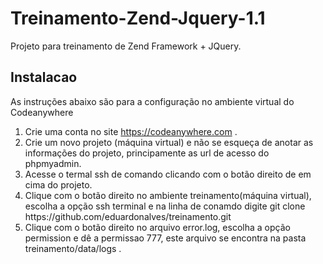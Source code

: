 Treinamento-Zend-Jquery-1.1
==================

Projeto para treinamento de Zend Framework + JQuery.

<h2>
  Instalacao
</h2>
<p>
  As instruções abaixo são para a configuração no ambiente virtual do Codeanywhere 
</p>

<ol>
  <li>Crie uma conta no site <a href="https://codeanywhere.com" target="_blanck">https://codeanywhere.com</a> .</li>
  <li>Crie um novo projeto (máquina virtual) e não se esqueça de anotar as informações do projeto, principamente as url de acesso do phpmyadmin.</li>
  <li>Acesse o termal ssh de comando clicando com o botão direito de em cima do projeto. </li>
  <li>Clique com o botão direito no ambiente treinamento(máquina virtual), escolha a opção ssh terminal e na linha de conamdo digite  git clone https://github.com/eduardonalves/treinamento.git </li>
  <li>Clique com o  botão direito no arquivo error.log, escolha a opção permission e dê a permissao 777, este arquivo se encontra na pasta treinamento/data/logs .</li>
</ol>

